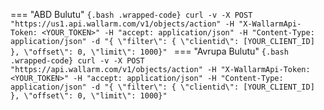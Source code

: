 === "ABD Bulutu"
    ```{.bash .wrapped-code}
    curl -v -X POST "https://us1.api.wallarm.com/v1/objects/action" -H "X-WallarmApi-Token: <YOUR_TOKEN>" -H "accept: application/json" -H "Content-Type: application/json" -d "{ \"filter\": { \"clientid\": [YOUR_CLIENT_ID] }, \"offset\": 0, \"limit\": 1000}"
    ```
=== "Avrupa Bulutu"
    ```{.bash .wrapped-code}
    curl -v -X POST "https://api.wallarm.com/v1/objects/action" -H "X-WallarmApi-Token: <YOUR_TOKEN>" -H "accept: application/json" -H "Content-Type: application/json" -d "{ \"filter\": { \"clientid\": [YOUR_CLIENT_ID] }, \"offset\": 0, \"limit\": 1000}"
    ```